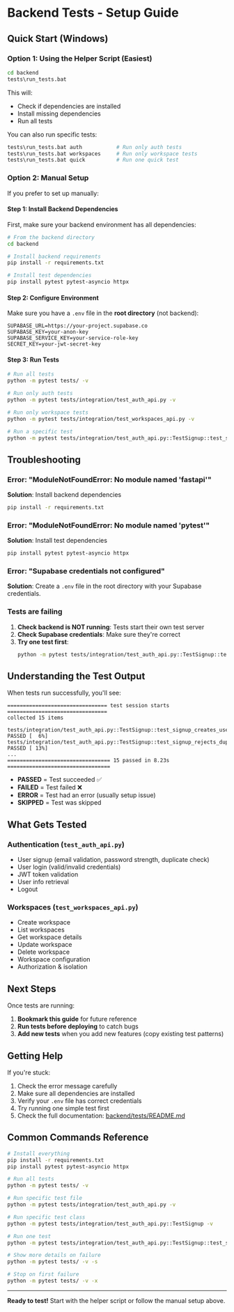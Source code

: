 # Backend Tests - Setup Guide

## Quick Start (Windows)

### Option 1: Using the Helper Script (Easiest)

```bash
cd backend
tests\run_tests.bat
```

This will:
- Check if dependencies are installed
- Install missing dependencies
- Run all tests

You can also run specific tests:
```bash
tests\run_tests.bat auth           # Run only auth tests
tests\run_tests.bat workspaces     # Run only workspace tests
tests\run_tests.bat quick          # Run one quick test
```

### Option 2: Manual Setup

If you prefer to set up manually:

#### Step 1: Install Backend Dependencies

First, make sure your backend environment has all dependencies:

```bash
# From the backend directory
cd backend

# Install backend requirements
pip install -r requirements.txt

# Install test dependencies
pip install pytest pytest-asyncio httpx
```

#### Step 2: Configure Environment

Make sure you have a `.env` file in the **root directory** (not backend):

```env
SUPABASE_URL=https://your-project.supabase.co
SUPABASE_KEY=your-anon-key
SUPABASE_SERVICE_KEY=your-service-role-key
SECRET_KEY=your-jwt-secret-key
```

#### Step 3: Run Tests

```bash
# Run all tests
python -m pytest tests/ -v

# Run only auth tests
python -m pytest tests/integration/test_auth_api.py -v

# Run only workspace tests
python -m pytest tests/integration/test_workspaces_api.py -v

# Run a specific test
python -m pytest tests/integration/test_auth_api.py::TestSignup::test_signup_validates_email_format -v
```

## Troubleshooting

### Error: "ModuleNotFoundError: No module named 'fastapi'"

**Solution**: Install backend dependencies
```bash
pip install -r requirements.txt
```

### Error: "ModuleNotFoundError: No module named 'pytest'"

**Solution**: Install test dependencies
```bash
pip install pytest pytest-asyncio httpx
```

### Error: "Supabase credentials not configured"

**Solution**: Create a `.env` file in the root directory with your Supabase credentials.

### Tests are failing

1. **Check backend is NOT running**: Tests start their own test server
2. **Check Supabase credentials**: Make sure they're correct
3. **Try one test first**:
   ```bash
   python -m pytest tests/integration/test_auth_api.py::TestSignup::test_signup_validates_email_format -v
   ```

## Understanding the Test Output

When tests run successfully, you'll see:

```
================================ test session starts ================================
collected 15 items

tests/integration/test_auth_api.py::TestSignup::test_signup_creates_user PASSED [  6%]
tests/integration/test_auth_api.py::TestSignup::test_signup_rejects_duplicate PASSED [ 13%]
...
================================= 15 passed in 8.23s =================================
```

- **PASSED** = Test succeeded ✅
- **FAILED** = Test failed ❌
- **ERROR** = Test had an error (usually setup issue)
- **SKIPPED** = Test was skipped

## What Gets Tested

### Authentication (`test_auth_api.py`)
- User signup (email validation, password strength, duplicate check)
- User login (valid/invalid credentials)
- JWT token validation
- User info retrieval
- Logout

### Workspaces (`test_workspaces_api.py`)
- Create workspace
- List workspaces
- Get workspace details
- Update workspace
- Delete workspace
- Workspace configuration
- Authorization & isolation

## Next Steps

Once tests are running:

1. **Bookmark this guide** for future reference
2. **Run tests before deploying** to catch bugs
3. **Add new tests** when you add new features (copy existing test patterns)

## Getting Help

If you're stuck:

1. Check the error message carefully
2. Make sure all dependencies are installed
3. Verify your `.env` file has correct credentials
4. Try running one simple test first
5. Check the full documentation: [backend/tests/README.md](README.md)

## Common Commands Reference

```bash
# Install everything
pip install -r requirements.txt
pip install pytest pytest-asyncio httpx

# Run all tests
python -m pytest tests/ -v

# Run specific test file
python -m pytest tests/integration/test_auth_api.py -v

# Run specific test class
python -m pytest tests/integration/test_auth_api.py::TestSignup -v

# Run one test
python -m pytest tests/integration/test_auth_api.py::TestSignup::test_signup_validates_email_format -v

# Show more details on failure
python -m pytest tests/ -v -s

# Stop on first failure
python -m pytest tests/ -v -x
```

---

**Ready to test!** Start with the helper script or follow the manual setup above.
